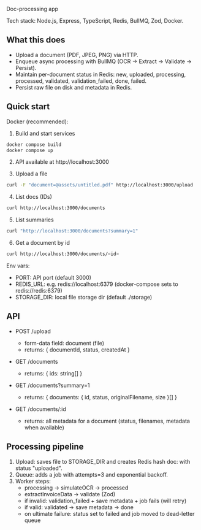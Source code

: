 Doc-processing app

Tech stack: Node.js, Express, TypeScript, Redis, BullMQ, Zod, Docker.

## What this does

- Upload a document (PDF, JPEG, PNG) via HTTP.
- Enqueue async processing with BullMQ (OCR -> Extract -> Validate -> Persist).
- Maintain per-document status in Redis: new, uploaded, processing, processed, validated, validation_failed, done, failed.
- Persist raw file on disk and metadata in Redis.

## Quick start

Docker (recommended):

1. Build and start services

```sh
docker compose build
docker compose up
```

2. API available at http://localhost:3000

3. Upload a file

```sh
curl -F "document=@assets/untitled.pdf" http://localhost:3000/upload
```

4. List docs (IDs)

```sh
curl http://localhost:3000/documents
```

5. List summaries

```sh
curl "http://localhost:3000/documents?summary=1"
```

6. Get a document by id

```sh
curl http://localhost:3000/documents/<id>
```

Env vars:

- PORT: API port (default 3000)
- REDIS_URL: e.g. redis://localhost:6379 (docker-compose sets to redis://redis:6379)
- STORAGE_DIR: local file storage dir (default ./storage)

## API

- POST /upload
  - form-data field: document (file)
  - returns: { documentId, status, createdAt }

- GET /documents
  - returns: { ids: string[] }

- GET /documents?summary=1
  - returns: { documents: { id, status, originalFilename, size }[] }

- GET /documents/:id
  - returns: all metadata for a document (status, filenames, metadata when available)

## Processing pipeline

1. Upload: saves file to STORAGE_DIR and creates Redis hash doc:<id> with status "uploaded".
2. Queue: adds a job with attempts=3 and exponential backoff.
3. Worker steps:
   - processing -> simulateOCR -> processed
   - extractInvoiceData -> validate (Zod)
   - if invalid: validation_failed + save metadata + job fails (will retry)
   - if valid: validated -> save metadata -> done
   - on ultimate failure: status set to failed and job moved to dead-letter queue
